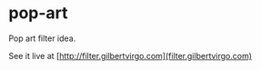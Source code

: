 # pop-art
Pop art filter idea.

See it live at [http://filter.gilbertvirgo.com](filter.gilbertvirgo.com)
